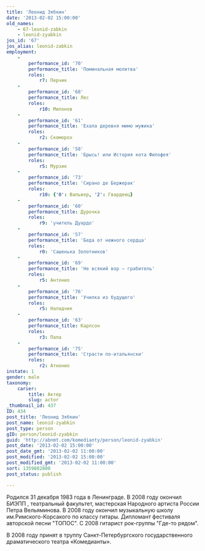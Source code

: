 ```yaml
---
title: 'Леонид Зябкин'
date: '2013-02-02 15:00:00'
old_names:
    - 67-leonid-zabkin
    - leonid-zyabkin
jos_id: '67'
jos_alias: leonid-zabkin
employment:
    -
        performance_id: '70'
        performance_title: 'Поминальная молитва'
        roles:
            r7: Перчик
    -
        performance_id: '68'
        performance_title: Лес
        roles:
            r10: Милонов
    -
        performance_id: '61'
        performance_title: 'Ехала деревня мимо мужика'
        roles:
            r2: Скоморох
    -
        performance_id: '58'
        performance_title: 'Брысь! или История кота Филофея'
        roles:
            r5: Мурзик
    -
        performance_id: '73'
        performance_title: 'Сирано де Бержерак'
        roles:
            r10: {'0': Вальвер, '2': Гвардеец}
    -
        performance_id: '60'
        performance_title: Дурочка
        roles:
            r9: 'учитель Дуардо'
    -
        performance_id: '57'
        performance_title: 'Беда от нежного сердца'
        roles:
            r0: 'Сашенька Золотников'
    -
        performance_id: '69'
        performance_title: 'Не всякий вор — грабитель'
        roles:
            r5: Антонио
    -
        performance_id: '76'
        performance_title: 'Училка из будущего'
        roles:
            r5: Наладчик
    -
        performance_id: '63'
        performance_title: Карлсон
        roles:
            r3: Папа
    -
        performance_id: '75'
        performance_title: 'Страсти по-итальянски'
        roles:
            r2: Атнонио
instate: 1
gender: male
taxonomy:
    carier:
        title: Актер
        slug: actor
_thumbnail_id: 437
ID: 434
post_title: 'Леонид Зябкин'
post_name: leonid-zyabkin
post_type: person
gID: person/leonid-zyabkin
guid: 'http://abnmt.com/komedianty/person/leonid-zyabkin'
post_date: '2013-02-02 15:00:00'
post_date_gmt: '2013-02-02 11:00:00'
post_modified: '2013-02-02 15:00:00'
post_modified_gmt: '2013-02-02 11:00:00'
sort: 1359802800
post_status: publish

---
```


Родился 31 декабря 1983 года в Ленинграде. В 2008 году окончил БИЭПП , театральный факультет, мастерская Народного артиста России Петра Вельяминова. В 2008 году окончил музыкальную школу им.Римского-Корсакого по классу гитары. Дипломант фестиваля авторской песни "ТОПОС". С 2008 гитарист рок-группы "Где-то рядом".


В 2008 году принят в труппу Санкт-Петербургского государственного драматического театра «Комедианты».